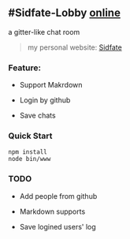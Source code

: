 #Sidfate-Lobby [online](http://sidfate/chat)
-------------
a gitter-like chat room

> my personal website: [Sidfate](http://sidfate.com)

### Feature:  
- Support Makrdown

- Login by github 

- Save chats 

### Quick Start 
``` 
npm install 
node bin/www
```

### TODO
* Add people from github

* Markdown supports <table>

* Save logined users' log
